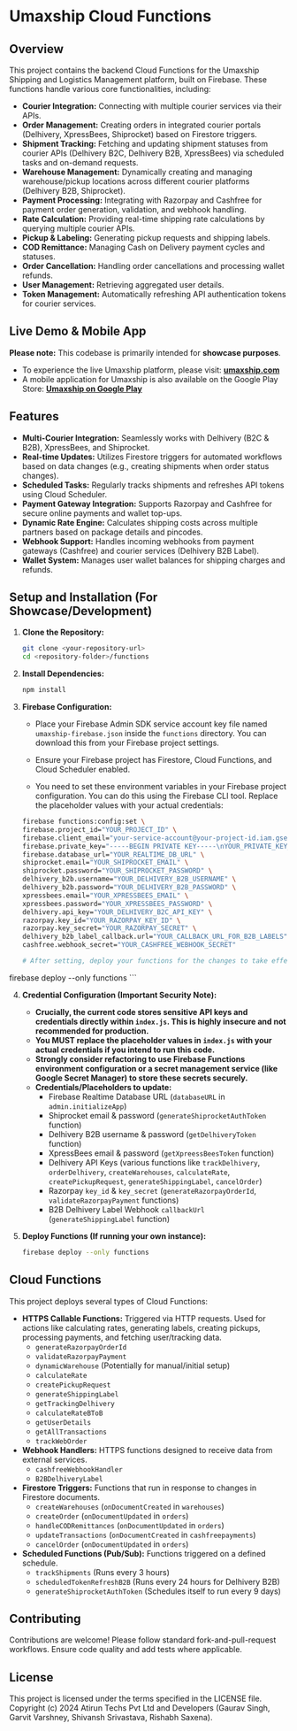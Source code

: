 # Umaxship Cloud Functions

## Overview

This project contains the backend Cloud Functions for the Umaxship Shipping and Logistics Management platform, built on Firebase. These functions handle various core functionalities, including:

*   **Courier Integration:** Connecting with multiple courier services via their APIs.
*   **Order Management:** Creating orders in integrated courier portals (Delhivery, XpressBees, Shiprocket) based on Firestore triggers.
*   **Shipment Tracking:** Fetching and updating shipment statuses from courier APIs (Delhivery B2C, Delhivery B2B, XpressBees) via scheduled tasks and on-demand requests.
*   **Warehouse Management:** Dynamically creating and managing warehouse/pickup locations across different courier platforms (Delhivery B2B, Shiprocket).
*   **Payment Processing:** Integrating with Razorpay and Cashfree for payment order generation, validation, and webhook handling.
*   **Rate Calculation:** Providing real-time shipping rate calculations by querying multiple courier APIs.
*   **Pickup & Labeling:** Generating pickup requests and shipping labels.
*   **COD Remittance:** Managing Cash on Delivery payment cycles and statuses.
*   **Order Cancellation:** Handling order cancellations and processing wallet refunds.
*   **User Management:** Retrieving aggregated user details.
*   **Token Management:** Automatically refreshing API authentication tokens for courier services.

## Live Demo & Mobile App

**Please note:** This codebase is primarily intended for **showcase purposes**.

*   To experience the live Umaxship platform, please visit: **[umaxship.com](https://www.umaxship.com)**
*   A mobile application for Umaxship is also available on the Google Play Store: **[Umaxship on Google Play](https://play.google.com/store/apps/details?id=com.atirun.umaxship)**

## Features

*   **Multi-Courier Integration:** Seamlessly works with Delhivery (B2C & B2B), XpressBees, and Shiprocket.
*   **Real-time Updates:** Utilizes Firestore triggers for automated workflows based on data changes (e.g., creating shipments when order status changes).
*   **Scheduled Tasks:** Regularly tracks shipments and refreshes API tokens using Cloud Scheduler.
*   **Payment Gateway Integration:** Supports Razorpay and Cashfree for secure online payments and wallet top-ups.
*   **Dynamic Rate Engine:** Calculates shipping costs across multiple partners based on package details and pincodes.
*   **Webhook Support:** Handles incoming webhooks from payment gateways (Cashfree) and courier services (Delhivery B2B Label).
*   **Wallet System:** Manages user wallet balances for shipping charges and refunds.

## Setup and Installation (For Showcase/Development)

1.  **Clone the Repository:**
    ```bash
    git clone <your-repository-url>
    cd <repository-folder>/functions
    ```

2.  **Install Dependencies:**
    ```bash
    npm install
    ```

3.  **Firebase Configuration:**
    *   Place your Firebase Admin SDK service account key file named `umaxship-firebase.json` inside the `functions` directory. You can download this from your Firebase project settings.
    *   Ensure your Firebase project has Firestore, Cloud Functions, and Cloud Scheduler enabled.

    * You need to set these environment variables in your Firebase project configuration. You can do this using the Firebase CLI tool. Replace the placeholder values with your actual credentials:
    ```bash
    firebase functions:config:set \
    firebase.project_id="YOUR_PROJECT_ID" \
    firebase.client_email="your-service-account@your-project-id.iam.gserviceaccount.com" \
    firebase.private_key="-----BEGIN PRIVATE KEY-----\nYOUR_PRIVATE_KEY_LINE_1\nYOUR_PRIVATE_KEY_LINE_2\n-----END PRIVATE KEY-----\n" \
    firebase.database_url="YOUR_REALTIME_DB_URL" \
    shiprocket.email="YOUR_SHIPROCKET_EMAIL" \
    shiprocket.password="YOUR_SHIPROCKET_PASSWORD" \
    delhivery_b2b.username="YOUR_DELHIVERY_B2B_USERNAME" \
    delhivery_b2b.password="YOUR_DELHIVERY_B2B_PASSWORD" \
    xpressbees.email="YOUR_XPRESSBEES_EMAIL" \
    xpressbees.password="YOUR_XPRESSBEES_PASSWORD" \
    delhivery.api_key="YOUR_DELHIVERY_B2C_API_KEY" \
    razorpay.key_id="YOUR_RAZORPAY_KEY_ID" \
    razorpay.key_secret="YOUR_RAZORPAY_SECRET" \
    delhivery_b2b_label_callback.url="YOUR_CALLBACK_URL_FOR_B2B_LABELS" \
    cashfree.webhook_secret="YOUR_CASHFREE_WEBHOOK_SECRET"

    # After setting, deploy your functions for the changes to take effect:
firebase deploy --only functions
    ```

4.  **Credential Configuration (Important Security Note):**
    *   **Crucially, the current code stores sensitive API keys and credentials directly within `index.js`. This is highly insecure and not recommended for production.**
    *   **You MUST replace the placeholder values in `index.js` with your actual credentials if you intend to run this code.**
    *   **Strongly consider refactoring to use Firebase Functions environment configuration or a secret management service (like Google Secret Manager) to store these secrets securely.**
    *   **Credentials/Placeholders to update:**
        *   Firebase Realtime Database URL (`databaseURL` in `admin.initializeApp`)
        *   Shiprocket email & password (`generateShiprocketAuthToken` function)
        *   Delhivery B2B username & password (`getDelhiveryToken` function)
        *   XpressBees email & password (`getXpreessBeesToken` function)
        *   Delhivery API Keys (various functions like `trackDelhivery`, `orderDelhivery`, `createWarehouses`, `calculateRate`, `createPickupRequest`, `generateShippingLabel`, `cancelOrder`)
        *   Razorpay `key_id` & `key_secret` (`generateRazorpayOrderId`, `validateRazorpayPayment` functions)
        *   B2B Delhivery Label Webhook `callbackUrl` (`generateShippingLabel` function)

5.  **Deploy Functions (If running your own instance):**
    ```bash
    firebase deploy --only functions
    ```

## Cloud Functions

This project deploys several types of Cloud Functions:

*   **HTTPS Callable Functions:** Triggered via HTTP requests. Used for actions like calculating rates, generating labels, creating pickups, processing payments, and fetching user/tracking data.
    *   `generateRazorpayOrderId`
    *   `validateRazorpayPayment`
    *   `dynamicWarehouse` (Potentially for manual/initial setup)
    *   `calculateRate`
    *   `createPickupRequest`
    *   `generateShippingLabel`
    *   `getTrackingDelhivery`
    *   `calculateRateBToB`
    *   `getUserDetails`
    *   `getAllTransactions`
    *   `trackWebOrder`
*   **Webhook Handlers:** HTTPS functions designed to receive data from external services.
    *   `cashfreeWebhookHandler`
    *   `B2BDelhiveryLabel`
*   **Firestore Triggers:** Functions that run in response to changes in Firestore documents.
    *   `createWarehouses` (`onDocumentCreated` in `warehouses`)
    *   `createOrder` (`onDocumentUpdated` in `orders`)
    *   `handleCODRemittances` (`onDocumentUpdated` in `orders`)
    *   `updateTransactions` (`onDocumentCreated` in `cashfreepayments`)
    *   `cancelOrder` (`onDocumentUpdated` in `orders`)
*   **Scheduled Functions (Pub/Sub):** Functions triggered on a defined schedule.
    *   `trackShipments` (Runs every 3 hours)
    *   `scheduledTokenRefreshB2B` (Runs every 24 hours for Delhivery B2B)
    *   `generateShiprocketAuthToken` (Schedules itself to run every 9 days)

## Contributing

Contributions are welcome! Please follow standard fork-and-pull-request workflows. Ensure code quality and add tests where applicable.

## License

This project is licensed under the terms specified in the LICENSE file. Copyright (c) 2024 Atirun Techs Pvt Ltd and Developers (Gaurav Singh, Garvit Varshney, Shivansh Srivastava, Rishabh Saxena).

